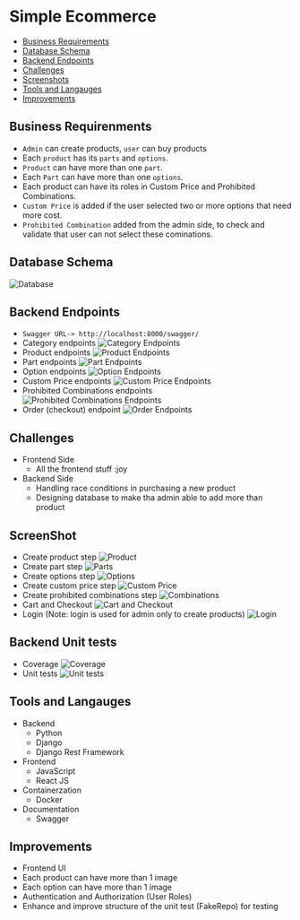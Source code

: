 # Simple Ecommerce

- [Business Requirements](#business-requirenments)
- [Database Schema](#database-schema)
- [Backend Endpoints](#backend-endpoints)
- [Challenges](#challenges)
- [Screenshots](#screenshot)
- [Tools and Langauges](#tools-and-langauges)
- [Improvements](#improvements)

## Business Requirenments
- `Admin` can create products, `user` can buy products
- Each `product` has its `parts` and `options`.
- `Product` can have more than one `part`.
- Each `Part` can have more than one `options`.
- Each product can have its roles in Custom Price and Prohibited Combinations.
- `Custom Price` is added if the user selected two or more options that need more cost.
- `Prohibited Combination` added from the admin side, to check and validate that user can not select these cominations.

## Database Schema 
![Database](docs/db/database.png)

## Backend Endpoints
- ``Swagger URL-> http://localhost:8000/swagger/``
- Category endpoints
![Category Endpoints](docs/backend/category.png)
- Product endpoints
![Product Endpoints](docs/backend/products.png)
- Part endpoints
![Part Endpoints](docs/backend/parts.png)
- Option endpoints
![Option Endpoints](docs/backend/options.png)
- Custom Price endpoints
![Custom Price Endpoints](docs/backend/custom_price.png)
- Prohibited Combinations endpoints
![Prohibited Combinations Endpoints](docs/backend/prohibited_combinations.png)
- Order (checkout) endpoint
![Order Endpoints](docs/backend/orders.png)

## Challenges
- Frontend Side
  - All the frontend stuff :joy
- Backend Side
  - Handling race conditions in purchasing a new product
  - Designing database to make tha admin able to add more than product 

## ScreenShot
- Create product step
![Product](docs/frontend/product.png)
- Create part step
![Parts](docs/frontend/parts.png)
- Create options step
![Options](docs/frontend/options.png)
- Create custom price step
![Custom Price](docs/frontend/custom_price.png)
- Create prohibited combinations step
![Combinations](docs/frontend/prohibited_combinations.png)
- Cart and Checkout
![Cart and Checkout](docs/frontend/cart_checkout.png)
- Login (Note: login is used for admin only to create products)
![Login](docs/frontend/login.png)

## Backend Unit tests
- Coverage
![Coverage](docs/tests/coverage.png)
- Unit tests
![Unit tests](docs/tests/unittests.png)

## Tools and Langauges
- Backend
  - Python
  - Django
  - Django Rest Framework
- Frontend
  - JavaScript
  - React JS
- Containerzation
  - Docker
- Documentation
  - Swagger

## Improvements
- Frontend UI
- Each product can have more than 1 image
- Each option can have more than 1 image
- Authentication and Authorization (User Roles)
- Enhance and improve structure of the unit test (FakeRepo) for testing